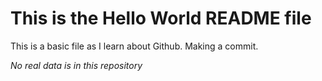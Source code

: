 # This is the Hello World README file

This is a basic file as I learn about Github. Making a commit.

*No real data is in this repository*
